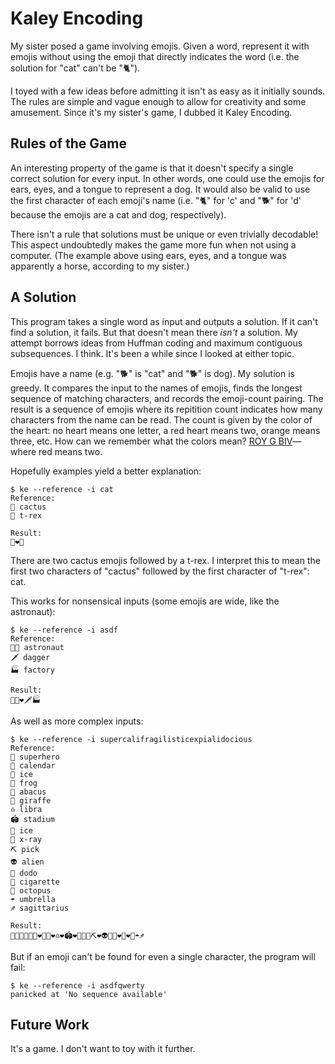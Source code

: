 # Kaley Encoding

My sister posed a game involving emojis. Given a word, represent it with emojis without using the emoji that directly indicates the word (i.e. the solution for "cat" can't be "🐈").

I toyed with a few ideas before admitting it isn't as easy as it initially sounds. The rules are simple and vague enough to allow for creativity and some amusement. Since it's my sister's game, I dubbed it Kaley Encoding.

## Rules of the Game

 An interesting property of the game is that it doesn't specify a single correct solution for every input. In other words, one could use the emojis for ears, eyes, and a tongue to represent a dog. It would also be valid to use the first character of each emoji's name (i.e. "🐈" for 'c' and "🐕" for 'd' because the emojis are a cat and dog, respectively).

There isn't a rule that solutions must be unique or even trivially decodable! This aspect undoubtedly makes the game more fun when not using a computer. (The example above using ears, eyes, and a tongue was apparently a horse, according to my sister.)

## A Solution

This program takes a single word as input and outputs a solution. If it can't find a solution, it fails. But that doesn't mean there _isn't_ a solution. My attempt borrows ideas from Huffman coding and maximum contiguous subsequences. I think. It's been a while since I looked at either topic.

Emojis have a name (e.g. "🐕" is "cat" and "🐕" is dog). My solution is greedy. It compares the input to the names of emojis, finds the longest sequence of matching characters, and records the emoji-count pairing. The result is a sequence of emojis where its repitition count indicates how many characters from the name can be read. The count is given by the color of the heart: no heart means one letter, a red heart means two, orange means three, etc. How can we remember what the colors mean? [ROY G BIV](https://en.wikipedia.org/wiki/ROYGBIV)—where red means two.

Hopefully examples yield a better explanation:

```
$ ke --reference -i cat
Reference:
🌵 cactus 
🦖 t-rex  

Result:   
🌵❤️🦖  
```

There are two cactus emojis followed by a t-rex. I interpret this to mean the first two characters of "cactus" followed by the first character of "t-rex": cat.

This works for nonsensical inputs (some emojis are wide, like the astronaut):

```
$ ke --reference -i asdf
Reference:     
🧑‍🚀 astronaut
🗡️ dagger      
🏭 factory     

Result:        
🧑‍🚀❤️🗡️🏭
```

As well as more complex inputs:

```
$ ke --reference -i supercalifragilisticexpialidocious
Reference: 
🦸 superhero
📅 calendar
🧊 ice      
🐸 frog    
🧮 abacus   
🦒 giraffe 
♎ libra    
🏟️ stadium   
🧊 ice        
🩻 x-ray      
⛏️ pick      
👽 alien     
🦤 dodo       
🚬 cigarette 
🐙 octopus   
☂️ umbrella  
♐ sagittarius

Result:
🦸💚📅🧡🧊🐸❤️🧮🦒❤️♎❤️🏟️❤️🧊🧡🩻⛏️❤️👽🧡🦤❤️🚬❤️🐙☂️♐
```

But if an emoji can't be found for even a single character, the program will fail:

```
$ ke --reference -i asdfqwerty
panicked at 'No sequence available'
```

## Future Work

It's a game. I don't want to toy with it further.